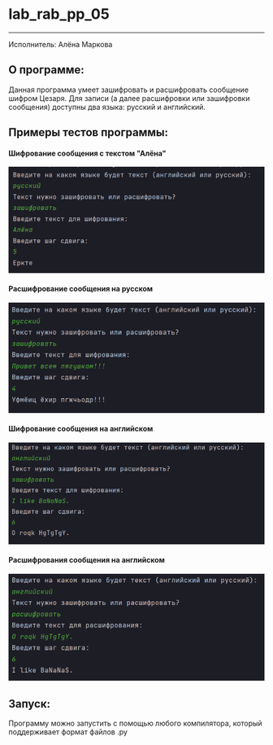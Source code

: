 # lab_rab_pp_05
____
Исполнитель: Алёна Маркова

## О программе:
Данная программа умеет зашифровать и расшифровать сообщение шифром Цезаря. Для записи (а далее расшифровки или зашифровки
сообщения) доступны два языка: русский и английский.

## Примеры тестов программы:

#### Шифрование сообщения c текстом "Алёна"
![Алёна](https://github.com/rottenpearr/lab_rab_pp_05/blob/master/%D0%9F%D1%80%D0%B8%D0%BC%D0%B5%D1%80%D1%8B/6.png)
#### Расшифрование сообщения на русском
![Лягушки](https://github.com/rottenpearr/lab_rab_pp_05/blob/master/%D0%9F%D1%80%D0%B8%D0%BC%D0%B5%D1%80%D1%8B/2.png)
#### Шифрование сообщения на английском
![Бананы](https://github.com/rottenpearr/lab_rab_pp_05/blob/master/%D0%9F%D1%80%D0%B8%D0%BC%D0%B5%D1%80%D1%8B/3.png)
#### Расшифрования сообщения на английском
![Бананы](https://github.com/rottenpearr/lab_rab_pp_05/blob/master/%D0%9F%D1%80%D0%B8%D0%BC%D0%B5%D1%80%D1%8B/4.png)

## Запуск:

Программу можно запустить с помощью любого компилятора, который поддерживает формат файлов .py

